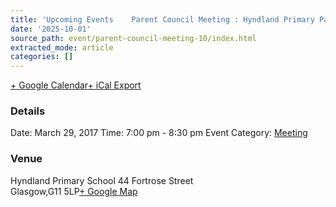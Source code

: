 ```yaml
---
title: 'Upcoming Events    Parent Council Meeting : Hyndland Primary Parent Council'
date: '2025-10-01'
source_path: event/parent-council-meeting-10/index.html
extracted_mode: article
categories: []
---
```

[+ Google Calendar](http://www.google.com/calendar/event?action=TEMPLATE&text=Parent+Council+Meeting&dates=20170329T190000/20170329T203000&details&location=44+Fortrose+Street%2C+Glasgow%2C+G11+5LP&trp=false&sprop=website:&ctz=Atlantic%2FAzores "Add to Google Calendar")[+ iCal Export](event/parent-council-meeting-10/?ical=1 "Download .ics file")

### Details 
 Date: March 29, 2017 Time: 
 7:00 pm - 8:30 pm 
Event Category: [Meeting](events/category/meeting/)

### Venue 
 Hyndland Primary School 44 Fortrose Street  
Glasgow,G11 5LP[+ Google Map](http://maps.google.com/maps?f=q&source=s_q&hl=en&geocode=&q=44+Fortrose+Street+Glasgow+G11+5LP "Click to view a Google Map")
